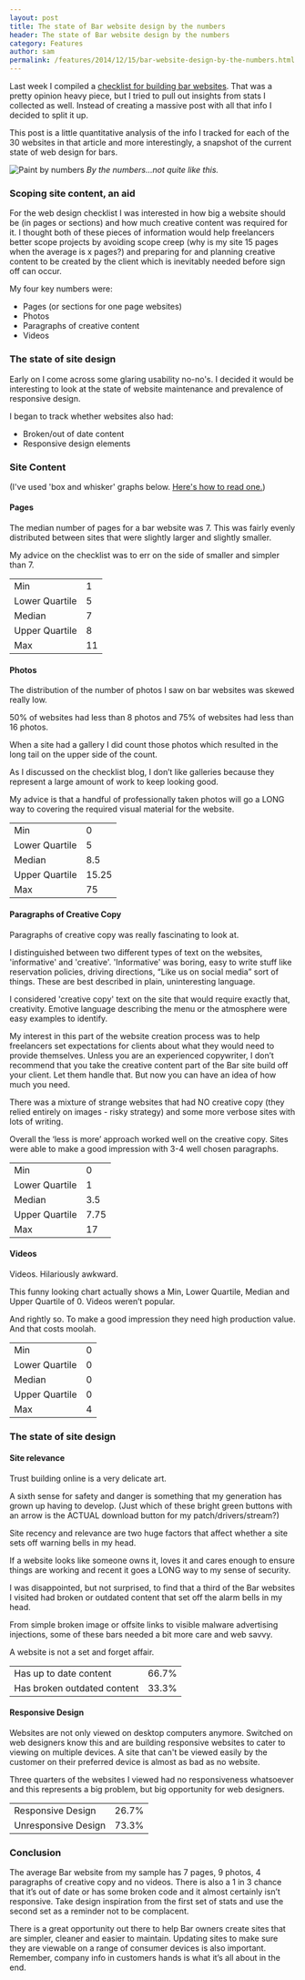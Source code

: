 ```yaml
---
layout: post
title: The state of Bar website design by the numbers
header: The state of Bar website design by the numbers
category: Features
author: sam
permalink: /features/2014/12/15/bar-website-design-by-the-numbers.html 
---
```


Last week I compiled a [checklist for building bar websites](http://cloudcannon.com/tutorials/2014/12/08/checklist-for-creating-great-bar-websites.html). That was a pretty opinion heavy piece, but I tried to pull out insights from stats I collected as well. Instead of creating a massive post with all that info I decided to split it up.

This post is a little quantitative analysis of the info I tracked for each of the 30 websites in that article and more interestingly, a snapshot of the current state of web design for bars.

![Paint by numbers](http://www.infmetry.com/coolstuff/wp-content/uploads/2011/06/Paint-By-Numbers-Kits-Digital-Oil-Painting1.jpg)
*By the numbers...not quite like this.*

### Scoping site content, an aid

For the web design checklist I was interested in how big a website should be (in pages or sections) and how much creative content was required for it. I thought both of these pieces of information would help freelancers better scope projects by avoiding scope creep (why is my site 15 pages when the average is x pages?) and preparing for and planning creative content to be created by the client which is inevitably needed before sign off can occur.

My four key numbers were:

- Pages (or sections for one page websites)
- Photos
- Paragraphs of creative content
- Videos

### The state of site design

Early on I come across some glaring usability no-no's. I decided it would be interesting to look at the state of website maintenance and prevalence of responsive design.

I began to track whether websites also had:

- Broken/out of date content
- Responsive design elements

### Site Content

(I've used 'box and whisker' graphs below. [Here's how to read one.](http://www.wellbeingatschool.org.nz/information-sheet/understanding-and-interpreting-box-plots))

#### Pages

The median number of pages for a bar website was 7. This was fairly evenly distributed between sites that were slightly larger and slightly smaller.

My advice on the checklist was to err on the side of smaller and simpler than 7.

<table data-graph="box-and-whisker">
	<tr>
		<td>Min</td>
		<td data-role="min">1</td>
	</tr>
	<tr>
		<td>Lower Quartile</td>
		<td data-role="lower-q">5</td>
	</tr>
	<tr>
		<td>Median</td>
		<td data-role="median">7</td>
	</tr>
	<tr>
		<td>Upper Quartile</td>
		<td data-role="upper-q">8</td>
	</tr>
	<tr>
		<td>Max</td>
		<td data-role="max">11</td>
	</tr>
</table>


#### Photos

The distribution of the number of photos I saw on bar websites was skewed really low.

50% of websites had less than 8 photos and 75% of websites had less than 16 photos.

When a site had a gallery I did count those photos which resulted in the long tail on the upper side of the count.

As I discussed on the checklist blog, I don’t like galleries because they represent a large amount of work to keep looking good.

My advice is that a handful of professionally taken photos will go a LONG way to covering the required visual material for the website.

<table data-graph="box-and-whisker">
	<tr>
		<td>Min</td>
		<td data-role="min">0</td>
	</tr>
	<tr>
		<td>Lower Quartile</td>
		<td data-role="lower-q">5</td>
	</tr>
	<tr>
		<td>Median</td>
		<td data-role="median">8.5</td>
	</tr>
	<tr>
		<td>Upper Quartile</td>
		<td data-role="upper-q">15.25</td>
	</tr>
	<tr>
		<td>Max</td>
		<td data-role="max">75</td>
	</tr>
</table>

#### Paragraphs of Creative Copy

Paragraphs of creative copy was really fascinating to look at.

I distinguished between two different types of text on the websites, 'informative' and 'creative'.
'Informative' was boring, easy to write stuff like reservation policies, driving directions, “Like us on social media” sort of things. These are best described in plain, uninteresting language.  

I considered 'creative copy' text on the site that would require exactly that, creativity. Emotive language describing the menu or the atmosphere were easy examples to identify.

My interest in this part of the website creation process was to help freelancers set expectations for clients about what they would need to provide themselves. Unless you are an experienced copywriter, I don’t recommend that you take the creative content part of the Bar site build off your client. Let them handle that. But now you can have an idea of how much you need.

There was a mixture of strange websites that had NO creative copy (they relied entirely on images - risky strategy) and some more verbose sites with lots of writing.

Overall the ‘less is more’ approach worked well on the creative copy. Sites were able to make a good impression with 3-4 well chosen paragraphs.

<table data-graph="box-and-whisker">
	<tr>
		<td>Min</td>
		<td data-role="min">0</td>
	</tr>
	<tr>
		<td>Lower Quartile</td>
		<td data-role="lower-q">1</td>
	</tr>
	<tr>
		<td>Median</td>
		<td data-role="median">3.5</td>
	</tr>
	<tr>
		<td>Upper Quartile</td>
		<td data-role="upper-q">7.75</td>
	</tr>
	<tr>
		<td>Max</td>
		<td data-role="max">17</td>
	</tr>
</table>

#### Videos

Videos. Hilariously awkward.

This funny looking chart actually shows a Min, Lower Quartile, Median and Upper Quartile of 0. Videos weren’t popular.

And rightly so. To make a good impression they need high production value. And that costs moolah.

<table data-graph="box-and-whisker">
	<tr>
		<td>Min</td>
		<td data-role="min">0</td>
	</tr>
	<tr>
		<td>Lower Quartile</td>
		<td data-role="lower-q">0</td>
	</tr>
	<tr>
		<td>Median</td>
		<td data-role="median">0</td>
	</tr>
	<tr>
		<td>Upper Quartile</td>
		<td data-role="upper-q">0</td>
	</tr>
	<tr>
		<td>Max</td>
		<td data-role="max">4</td>
	</tr>
</table>


### The state of site design

#### Site relevance

Trust building online is a very delicate art.

A sixth sense for safety and danger is something that my generation has grown up having to develop. (Just which of these bright green buttons with an arrow is the ACTUAL download button for my patch/drivers/stream?)

Site recency and relevance are two huge factors that affect whether a site sets off warning bells in my head.

If a website looks like someone owns it, loves it and cares enough to ensure things are working and recent it goes a LONG way to my sense of security.

I was disappointed, but not surprised, to find that a third of the Bar websites I visited had broken or outdated content that set off the alarm bells in my head.

From simple broken image or offsite links to visible malware advertising injections, some of these bars needed a bit more care and web savvy.

A website is not a set and forget affair.

<table data-graph="donut">
	<tr>
		<td>Has up to date content</td>
		<td>66.7%</td>
	</tr>
	<tr>
		<td>Has broken outdated content</td>
		<td>33.3%</td>
	</tr>
</table>


#### Responsive Design

Websites are not only viewed on desktop computers anymore. Switched on web designers know this and are building responsive websites to cater to viewing on multiple devices. A site that can't be viewed easily by the customer on their preferred device is almost as bad as no website.

Three quarters of the websites I viewed had no responsiveness whatsoever and this represents a big problem, but big opportunity for web designers.

<table data-graph="donut">
	<tr>
		<td>Responsive Design</td>
		<td>26.7%</td>
	</tr>
	<tr>
		<td>Unresponsive Design</td>
		<td>73.3%</td>
	</tr>
</table>


### Conclusion

The average Bar website from my sample has 7 pages, 9 photos, 4 paragraphs of creative copy and no videos. There is also a 1 in 3 chance that it’s out of date or has some broken code and it almost certainly isn’t responsive. Take design inspiration from the first set of stats and use the second set as a reminder not to be complacent.

There is a great opportunity out there to help Bar owners create sites that are simpler, cleaner and easier to maintain. Updating sites to make sure they are viewable on a range of consumer devices is also important. Remember, company info in customers hands is what it’s all about in the end.

<link rel="stylesheet" href="/css/grapher.min.css"  />
<script src="/js/grapher.js"></script>
